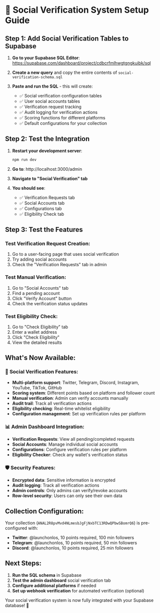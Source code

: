 # 🔐 Social Verification System Setup Guide

## Step 1: Add Social Verification Tables to Supabase

1. **Go to your Supabase SQL Editor**: https://supabase.com/dashboard/project/cdbcrfmlhwgtgngkuibk/sql

2. **Create a new query** and copy the entire contents of `social-verification-schema.sql`

3. **Paste and run the SQL** - this will create:
   - ✅ Social verification configuration tables
   - ✅ User social accounts tables  
   - ✅ Verification request tracking
   - ✅ Audit logging for verification actions
   - ✅ Scoring functions for different platforms
   - ✅ Default configurations for your collection

## Step 2: Test the Integration

1. **Restart your development server**:
   ```bash
   npm run dev
   ```

2. **Go to**: http://localhost:3000/admin

3. **Navigate to "Social Verification" tab**

4. **You should see**:
   - ✅ Verification Requests tab
   - ✅ Social Accounts tab  
   - ✅ Configurations tab
   - ✅ Eligibility Check tab

## Step 3: Test the Features

### Test Verification Request Creation:
1. Go to a user-facing page that uses social verification
2. Try adding social accounts
3. Check the "Verification Requests" tab in admin

### Test Manual Verification:
1. Go to "Social Accounts" tab
2. Find a pending account
3. Click "Verify Account" button
4. Check the verification status updates

### Test Eligibility Check:
1. Go to "Check Eligibility" tab
2. Enter a wallet address
3. Click "Check Eligibility"
4. View the detailed results

## What's Now Available:

### 🔐 **Social Verification Features:**
- **Multi-platform support**: Twitter, Telegram, Discord, Instagram, YouTube, TikTok, GitHub
- **Scoring system**: Different points based on platform and follower count
- **Manual verification**: Admin can verify accounts manually
- **Audit trail**: Track all verification actions
- **Eligibility checking**: Real-time whitelist eligibility
- **Configuration management**: Set up verification rules per platform

### 📊 **Admin Dashboard Integration:**
- **Verification Requests**: View all pending/completed requests
- **Social Accounts**: Manage individual social accounts
- **Configurations**: Configure verification rules per platform
- **Eligibility Checker**: Check any wallet's verification status

### 🛡️ **Security Features:**
- **Encrypted data**: Sensitive information is encrypted
- **Audit logging**: Track all verification actions
- **Admin controls**: Only admins can verify/revoke accounts
- **Row-level security**: Users can only see their own data

## Collection Configuration:

Your collection (`ANAL2R8pvMvd4NLmesbJgFjNxbTC13RDwQPbwSBomrQ6`) is pre-configured with:
- **Twitter**: @launchonlos, 10 points required, 100 min followers
- **Telegram**: @launchonlos, 10 points required, 50 min followers  
- **Discord**: @launchonlos, 10 points required, 25 min followers

## Next Steps:

1. **Run the SQL schema** in Supabase
2. **Test the admin dashboard** social verification tab
3. **Configure additional platforms** if needed
4. **Set up webhook verification** for automated verification (optional)

Your social verification system is now fully integrated with your Supabase database! 🎉
